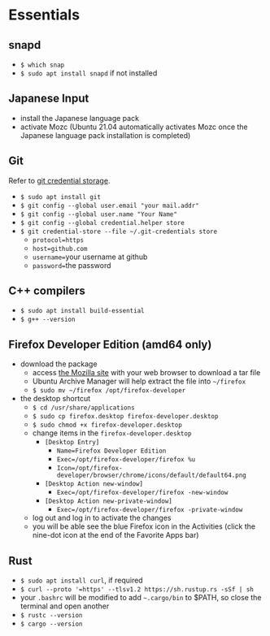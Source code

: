 # Essentials

## snapd
- `$ which snap`
- `$ sudo apt install snapd` if not installed

## Japanese Input

- install the Japanese language pack
- activate Mozc (Ubuntu 21.04 automatically activates Mozc once the Japanese language pack installation is completed)

## Git

Refer to [git credential storage](https://git-scm.com/book/en/v2/Git-Tools-Credential-Storage).

- `$ sudo apt install git`
- `$ git config --global user.email "your mail.addr"`
- `$ git config --global user.name "Your Name"`
- `$ git config --global credential.helper store`
- `$ git credential-store --file ~/.git-credentials store`
  - `protocol=https`
  - `host=github.com`
  - `username=`your username at github
  - `password=`the password

## C++ compilers

- `$ sudo apt install build-essential`
- `$ g++ --version`


## Firefox Developer Edition (amd64 only)

- download the package
  - access [the Mozilla site](`https://www.mozilla.org/en-US/firefox/developer/`) with your web browser to download a tar file
  - Ubuntu Archive Manager will help extract the file into `~/firefox`
  - `$ sudo mv ~/firefox /opt/firefox-developer`
- the desktop shortcut
  - `$ cd /usr/share/applications`
  - `$ sudo cp firefox.desktop firefox-developer.desktop`
  - `$ sudo chmod +x firefox-developer.desktop`
  - change items in the `firefox-developer.desktop`
    - `[Desktop Entry]`
      - `Name=Firefox Developer Edition`
      - `Exec=/opt/firefox-developer/firefox %u`
      - `Icon=/opt/firefox-developer/browser/chrome/icons/default/default64.png`
    - `[Desktop Action new-window]`
      - `Exec=/opt/firefox-developer/firefox -new-window`
    - `[Desktop Action new-private-window]`
      - `Exec=/opt/firefox-developer/firefox -private-window`
  - log out and log in to activate the changes
  - you will be able see the blue Firefox icon in the Activities (click the nine-dot icon at the end of the Favorite Apps bar)

## Rust
- `$ sudo apt install curl`, if required
- `$ curl --proto '=https' --tlsv1.2 https://sh.rustup.rs -sSf | sh`
- your `.bashrc` will be modified to add `~.cargo/bin` to $PATH, so close the terminal and open another
- `$ rustc --version`
- `$ cargo --version`


